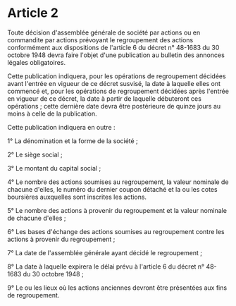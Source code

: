 # Article 2

Toute décision d'assemblée générale de société par actions ou en commandite par actions prévoyant le regroupement des actions conformément aux dispositions de l'article 6 du décret n° 48-1683 du 30 octobre 1948 devra faire l'objet d'une publication au bulletin des annonces légales obligatoires.

Cette publication indiquera, pour les opérations de regroupement décidées avant l'entrée en vigueur de ce décret susvisé, la date à laquelle elles ont commencé et, pour les opérations de regroupement décidées après l'entrée en vigueur de ce décret, la date à partir de laquelle débuteront ces opérations ; cette dernière date devra être postérieure de quinze jours au moins à celle de la publication.

Cette publication indiquera en outre :

1° La dénomination et la forme de la société ;

2° Le siège social ;

3° Le montant du capital social ;

4° Le nombre des actions soumises au regroupement, la valeur nominale de chacune d'elles, le numéro du dernier coupon détaché et la ou les cotes boursières auxquelles sont inscrites les actions.

5° Le nombre des actions à provenir du regroupement et la valeur nominale de chacune d'elles ;

6° Les bases d'échange des actions soumises au regroupement contre les actions à provenir du regroupement ;

7° La date de l'assemblée générale ayant décidé le regroupement ;

8° La date à laquelle expirera le délai prévu à l'article 6 du décret n° 48-1683 du 30 octobre 1948 ;

9° Le ou les lieux où les actions anciennes devront être présentées aux fins de regroupement.
